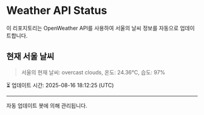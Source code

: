 
# Weather API Status

이 리포지토리는 OpenWeather API를 사용하여 서울의 날씨 정보를 자동으로 업데이트합니다.

## 현재 서울 날씨
> 서울의 현재 날씨: overcast clouds, 온도: 24.36°C, 습도: 97%

⏳ 업데이트 시간: 2025-08-16 18:12:25 (UTC)

---
자동 업데이트 봇에 의해 관리됩니다.

